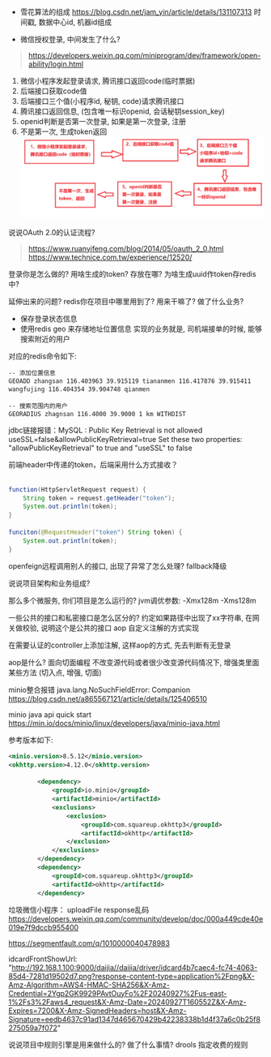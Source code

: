 
- 雪花算法的组成
https://blog.csdn.net/jam_yin/article/details/131107313
时间戳, 数据中心id, 机器id组成

- 微信授权登录, 中间发生了什么?
> https://developers.weixin.qq.com/miniprogram/dev/framework/open-ability/login.html
  1. 微信小程序发起登录请求, 腾讯接口返回code(临时票据)
  2. 后端接口获取code值
  3. 后端接口三个值(小程序id, 秘钥, code)请求腾讯接口
  4. 腾讯接口返回信息, (包含唯一标识openid, 会话秘钥session_key)
  5. openid判断是否第一次登录, 如果是第一次登录, 注册
  6. 不是第一次, 生成token返回
![img.png](images/1.png)

说说OAuth 2.0的认证流程?
> https://www.ruanyifeng.com/blog/2014/05/oauth_2_0.html
> https://www.technice.com.tw/experience/12520/

登录你是怎么做的? 用啥生成的token? 存放在哪? 为啥生成uuid作token存redis中?

延伸出来的问题? redis你在项目中哪里用到了? 用来干嘛了? 做了什么业务? 
  - 保存登录状态信息
  - 使用redis geo 来存储地址位置信息
    实现的业务就是, 司机端接单的时候, 能够搜索附近的用户

对应的redis命令如下:
```redis
-- 添加位置信息
GEOADD zhangsan 116.403963 39.915119 tiananmen 116.417876 39.915411 wangfujing 116.404354 39.904748 qianmen

-- 搜索范围内的用户
GEORADIUS zhagnsan 116.4000 39.9000 1 km WITHDIST

```

jdbc链接报错：MySQL : Public Key Retrieval is not allowed
useSSL=false&allowPublicKeyRetrieval=true
Set these two properties: "allowPublicKeyRetrieval" to true and "useSSL" to false

前端header中传递的token，后端采用什么方式接收？
```java

function(HttpServletRequest request) {
    String token = request.getHeader("token");
    System.out.println(token);
}

funciton(@RequestHeader("token") String token) {
    System.out.println(token);
}
```

openfeign远程调用别人的接口, 出现了异常了怎么处理?
fallback降级

说说项目架构和业务组成?

那么多个微服务, 你们项目是怎么运行的? 
jvm调优参数:
-Xmx128m -Xms128m

一些公共的接口和私密接口是怎么区分的?
约定如果路径中出现了xx字符串, 在网关做校验, 说明这个是公共的接口
aop 自定义注解的方式实现

在需要认证的controller上添加注解, 这样aop的方式, 先去判断有无登录

aop是什么?
面向切面编程
不改变源代码或者很少改变源代码情况下, 增强类里面某些方法
(切入点, 增强, 切面)

minio整合报错
java.lang.NoSuchFieldError: Companion
https://blog.csdn.net/a865567121/article/details/125406510

minio java api quick start
https://min.io/docs/minio/linux/developers/java/minio-java.html

参考版本如下: 
```xml
<minio.version>8.5.12</minio.version>
<okhttp.version>4.12.0</okhttp.version>

        <dependency>
            <groupId>io.minio</groupId>
            <artifactId>minio</artifactId>
            <exclusions>
                <exclusion>
                    <groupId>com.squareup.okhttp3</groupId>
                    <artifactId>okhttp</artifactId>
                </exclusion>
            </exclusions>
        </dependency>
        <dependency>
            <groupId>com.squareup.okhttp3</groupId>
            <artifactId>okhttp</artifactId>
        </dependency>
```


垃圾微信小程序：
uploadFile response乱码
https://developers.weixin.qq.com/community/develop/doc/000a449cde40e019e7f9dccb955400

https://segmentfault.com/q/1010000040478983

idcardFrontShowUrl: "http://192.168.1.100:9000/daijia//daijia/driver/idcard4b7caec4-fc74-4063-85d4-7281d19502d7.png?response-content-type=application%2Fpng&X-Amz-Algorithm=AWS4-HMAC-SHA256&X-Amz-Credential=2Ygp2GK9929PAvtOuyFo%2F20240927%2Fus-east-1%2Fs3%2Faws4_request&X-Amz-Date=20240927T160552Z&X-Amz-Expires=7200&X-Amz-SignedHeaders=host&X-Amz-Signature=eedb4637c91ad1347d465670429b42238338b1d4f37a6c0b25f8275059a7f072"

说说项目中规则引擎是用来做什么的? 做了什么事情?
drools 指定收费的规则

